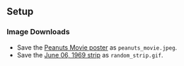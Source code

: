 ## Setup
### Image Downloads
- Save the [Peanuts Movie poster](https://i2.wp.com/catherineonyemelukwe.com/wp-content/uploads/2015/11/The-Peanuts-Movie.jpg) as `peanuts_movie.jpeg`.
- Save the [June 06, 1969 strip](https://i.pinimg.com/originals/78/b6/eb/78b6ebeab2230f4967c62c4721c62274.gif) as `random_strip.gif`.
